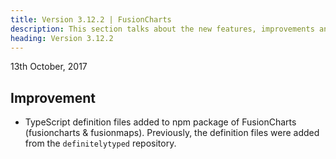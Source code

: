 ```yaml
---
title: Version 3.12.2 | FusionCharts
description: This section talks about the new features, improvements and fixes for v3.12.2.
heading: Version 3.12.2
---
```


<p class="release-date"> 13th October, 2017 </p>

## Improvement

* TypeScript definition files added to npm package of FusionCharts (fusioncharts & fusionmaps). Previously, the definition files were added from the `definitelytyped` repository.
